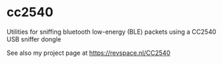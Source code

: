 # cc2540
Utilities for sniffing bluetooth low-energy (BLE) packets using a CC2540 USB sniffer dongle

See also my project page at https://revspace.nl/CC2540
